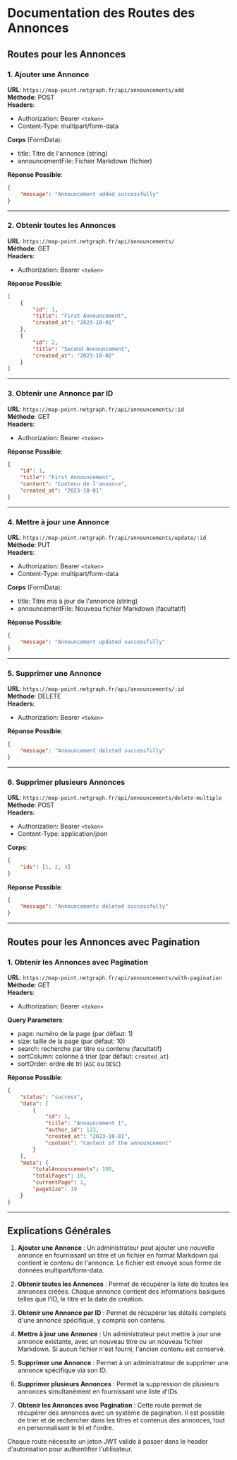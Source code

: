# Documentation des Routes des Annonces

## Routes pour les Annonces

### 1. Ajouter une Annonce

**URL**: `https://map-point.netgraph.fr/api/announcements/add`  
**Méthode**: POST  
**Headers**:  
- Authorization: Bearer `<token>`  
- Content-Type: multipart/form-data

**Corps** (FormData):

- title: Titre de l'annonce (string)
- announcementFile: Fichier Markdown (fichier)

**Réponse Possible**:

```json
{
    "message": "Announcement added successfully"
}
```

---

### 2. Obtenir toutes les Annonces

**URL**: `https://map-point.netgraph.fr/api/announcements/`  
**Méthode**: GET  
**Headers**:  
- Authorization: Bearer `<token>`

**Réponse Possible**:

```json
[
    {
        "id": 1,
        "title": "First Announcement",
        "created_at": "2023-10-01"
    },
    {
        "id": 2,
        "title": "Second Announcement",
        "created_at": "2023-10-02"
    }
]
```

---

### 3. Obtenir une Annonce par ID

**URL**: `https://map-point.netgraph.fr/api/announcements/:id`  
**Méthode**: GET  
**Headers**:  
- Authorization: Bearer `<token>`

**Réponse Possible**:

```json
{
    "id": 1,
    "title": "First Announcement",
    "content": "Contenu de l'annonce",
    "created_at": "2023-10-01"
}
```

---

### 4. Mettre à jour une Annonce

**URL**: `https://map-point.netgraph.fr/api/announcements/update/:id`  
**Méthode**: PUT  
**Headers**:  
- Authorization: Bearer `<token>`  
- Content-Type: multipart/form-data

**Corps** (FormData):

- title: Titre mis à jour de l'annonce (string)
- announcementFile: Nouveau fichier Markdown (facultatif)

**Réponse Possible**:

```json
{
    "message": "Announcement updated successfully"
}
```

---

### 5. Supprimer une Annonce

**URL**: `https://map-point.netgraph.fr/api/announcements/:id`  
**Méthode**: DELETE  
**Headers**:  
- Authorization: Bearer `<token>`

**Réponse Possible**:

```json
{
    "message": "Announcement deleted successfully"
}
```

---

### 6. Supprimer plusieurs Annonces

**URL**: `https://map-point.netgraph.fr/api/announcements/delete-multiple`  
**Méthode**: POST  
**Headers**:  
- Authorization: Bearer `<token>`  
- Content-Type: application/json

**Corps**:

```json
{
    "ids": [1, 2, 3]
}
```

**Réponse Possible**:

```json
{
    "message": "Announcements deleted successfully"
}
```

---

## Routes pour les Annonces avec Pagination

### 1. Obtenir les Annonces avec Pagination

**URL**: `https://map-point.netgraph.fr/api/announcements/with-pagination`  
**Méthode**: GET  
**Headers**:  
- Authorization: Bearer `<token>`

**Query Parameters**:  
- page: numéro de la page (par défaut: 1)  
- size: taille de la page (par défaut: 10)  
- search: recherche par titre ou contenu (facultatif)  
- sortColumn: colonne à trier (par défaut: `created_at`)  
- sortOrder: ordre de tri (`ASC` ou `DESC`)

**Réponse Possible**:

```json
{
    "status": "success",
    "data": [
        {
            "id": 1,
            "title": "Announcement 1",
            "author_id": 123,
            "created_at": "2023-10-01",
            "content": "Content of the announcement"
        }
    ],
    "meta": {
        "totalAnnouncements": 100,
        "totalPages": 10,
        "currentPage": 1,
        "pageSize": 10
    }
}
```
---

## Explications Générales

1. **Ajouter une Annonce** : Un administrateur peut ajouter une nouvelle annonce en fournissant un titre et un fichier en format Markdown qui contient le contenu de l'annonce. Le fichier est envoyé sous forme de données multipart/form-data.
  
2. **Obtenir toutes les Annonces** : Permet de récupérer la liste de toutes les annonces créées. Chaque annonce contient des informations basiques telles que l'ID, le titre et la date de création.
  
3. **Obtenir une Annonce par ID** : Permet de récupérer les détails complets d'une annonce spécifique, y compris son contenu.

4. **Mettre à jour une Annonce** : Un administrateur peut mettre à jour une annonce existante, avec un nouveau titre ou un nouveau fichier Markdown. Si aucun fichier n'est fourni, l'ancien contenu est conservé.

5. **Supprimer une Annonce** : Permet à un administrateur de supprimer une annonce spécifique via son ID.

6. **Supprimer plusieurs Annonces** : Permet la suppression de plusieurs annonces simultanément en fournissant une liste d'IDs.

7. **Obtenir les Annonces avec Pagination** : Cette route permet de récupérer des annonces avec un système de pagination. Il est possible de trier et de rechercher dans les titres et contenus des annonces, tout en personnalisant le tri et l'ordre.


Chaque route nécessite un jeton JWT valide à passer dans le header d'autorisation pour authentifier l'utilisateur.